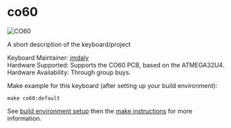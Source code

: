 # co60

![CO60](https://github.com/jmdaly/CO60)

A short description of the keyboard/project

Keyboard Maintainer: [jmdaly](https://github.com/jmdaly)  
Hardware Supported: Supports the CO60 PCB, based on the ATMEGA32U4.
Hardware Availability: Through group buys.

Make example for this keyboard (after setting up your build environment):

    make co60:default

See [build environment setup](https://docs.qmk.fm/build_environment_setup.html) then the [make instructions](https://docs.qmk.fm/make_instructions.html) for more information.
